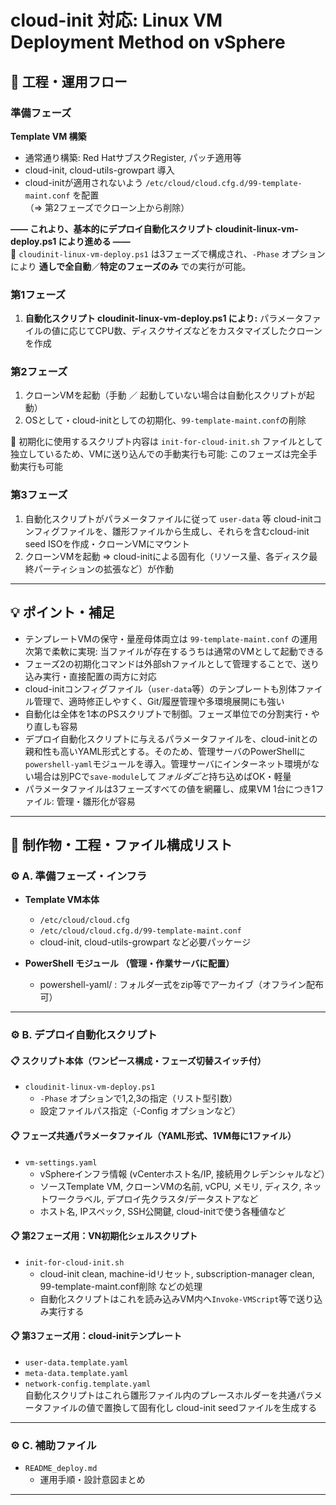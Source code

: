 # cloud-init 対応: Linux VM Deployment Method on vSphere

## 🚀 工程・運用フロー  

### 準備フェーズ
**Template VM 構築**

- 通常通り構築: Red HatサブスクRegister, パッチ適用等
- cloud-init, cloud-utils-growpart 導入
- cloud-initが適用されないよう `/etc/cloud/cloud.cfg.d/99-template-maint.conf` を配置  
  （⇒ 第2フェーズでクローン上から削除）

**—— これより、基本的にデプロイ自動化スクリプト cloudinit-linux-vm-deploy.ps1 により進める ——**  
📍 `cloudinit-linux-vm-deploy.ps1` は3フェーズで構成され、`-Phase` オプションにより **通しで全自動**／**特定のフェーズのみ** での実行が可能。

### 第1フェーズ

1. **自動化スクリプト cloudinit-linux-vm-deploy.ps1 により:** パラメータファイルの値に応じてCPU数、ディスクサイズなどをカスタマイズしたクローンを作成

### 第2フェーズ

1. クローンVMを起動（手動 ／ 起動していない場合は自動化スクリプトが起動）
2. OSとして・cloud-initとしての初期化、`99-template-maint.conf`の削除

📍 初期化に使用するスクリプト内容は `init-for-cloud-init.sh` ファイルとして独立しているため、VMに送り込んでの手動実行も可能: このフェーズは完全手動実行も可能

### 第3フェーズ

1. 自動化スクリプトがパラメータファイルに従って `user-data` 等 cloud-initコンフィグファイルを、雛形ファイルから生成し、それらを含むcloud-init seed ISOを作成・クローンVMにマウント
2. クローンVMを起動 ⇒ cloud-initによる固有化（リソース量、各ディスク最終パーティションの拡張など）が作動

---

## 💡 ポイント・補足

- テンプレートVMの保守・量産母体両立は `99-template-maint.conf` の運用次第で柔軟に実現: 当ファイルが存在するうちは通常のVMとして起動できる
- フェーズ2の初期化コマンドは外部shファイルとして管理することで、送り込み実行・直接配置の両方に対応
- cloud-initコンフィグファイル（`user-data`等）のテンプレートも別体ファイル管理で、適時修正しやすく、Git/履歴管理や多環境展開にも強い
- 自動化は全体を1本のPSスクリプトで制御。フェーズ単位での分割実行・やり直しも容易
- デプロイ自動化スクリプトに与えるパラメータファイルを、cloud-initとの親和性も高いYAML形式とする。そのため、管理サーバのPowerShellに`powershell-yaml`モジュールを導入。管理サーバにインターネット環境がない場合は別PCで`save-module`して*フォルダごと*持ち込めばOK・軽量
- パラメータファイルは3フェーズすべての値を網羅し、成果VM 1台につき1ファイル: 管理・雛形化が容易

---

## 🚀 制作物・工程・ファイル構成リスト

### ⚙️ A. 準備フェーズ・インフラ

- **Template VM本体**
    - `/etc/cloud/cloud.cfg`  
    - `/etc/cloud/cloud.cfg.d/99-template-maint.conf`  
    - cloud-init, cloud-utils-growpart など必要パッケージ

- **PowerShell モジュール （管理・作業サーバに配置）**
    - powershell-yaml/ : フォルダ一式をzip等でアーカイブ（オフライン配布可）

---

### ⚙️ B. デプロイ自動化スクリプト

#### 📋 スクリプト本体（ワンピース構成・フェーズ切替スイッチ付）
- `cloudinit-linux-vm-deploy.ps1`
    - `-Phase` オプションで1,2,3の指定（リスト型引数）
    - 設定ファイルパス指定（-Config オプションなど）

#### 📋 フェーズ共通パラメータファイル（YAML形式、1VM毎に1ファイル）
- `vm-settings.yaml`
    - vSphereインフラ情報 (vCenterホスト名/IP, 接続用クレデンシャルなど）
    - ソースTemplate VM, クローンVMの名前, vCPU, メモリ, ディスク, ネットワークラベル, デプロイ先クラスタ/データストアなど
    - ホスト名, IPスペック, SSH公開鍵, cloud-initで使う各種値など

#### 📋 第2フェーズ用：VN初期化シェルスクリプト
- `init-for-cloud-init.sh`
    - cloud-init clean, machine-idリセット, subscription-manager clean, 99-template-maint.conf削除 などの処理
    - 自動化スクリプトはこれを読み込みVM内へ`Invoke-VMScript`等で送り込み実行する

#### 📋 第3フェーズ用：cloud-initテンプレート
- `user-data.template.yaml`
- `meta-data.template.yaml`
- `network-config.template.yaml`  
自動化スクリプトはこれら雛形ファイル内のプレースホルダーを共通パラメータファイルの値で置換して固有化し cloud-init seedファイルを生成する

---

### ⚙️ C. 補助ファイル

- `README_deploy.md`  
    - 運用手順・設計意図まとめ

---
